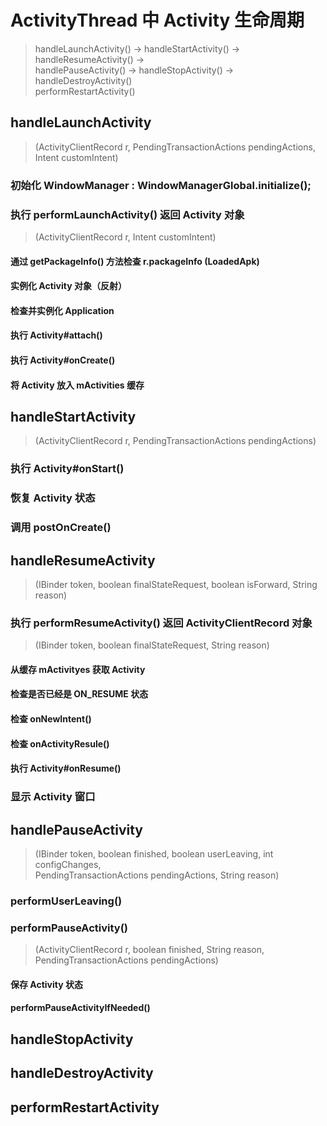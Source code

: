 # ActivityThread 中 Activity 生命周期
> handleLaunchActivity() -> handleStartActivity() -> handleResumeActivity() -></br>
  handlePauseActivity() -> handleStopActivity() -> handleDestroyActivity()</br>
  performRestartActivity()

## handleLaunchActivity
> (ActivityClientRecord r, PendingTransactionActions pendingActions, Intent customIntent)

### 初始化 WindowManager : WindowManagerGlobal.initialize();
### 执行 performLaunchActivity() 返回 Activity 对象
> (ActivityClientRecord r, Intent customIntent)

#### 通过 getPackageInfo() 方法检查 r.packageInfo (LoadedApk)
#### 实例化 Activity 对象（反射）
#### 检查并实例化 Application
#### 执行 Activity#attach()
#### 执行 Activity#onCreate()
#### 将 Activity 放入 mActivities 缓存

## handleStartActivity
> (ActivityClientRecord r, PendingTransactionActions pendingActions)

### 执行 Activity#onStart()
### 恢复 Activity 状态
### 调用 postOnCreate()

## handleResumeActivity
> (IBinder token, boolean finalStateRequest, boolean isForward, String reason)

### 执行 performResumeActivity() 返回 ActivityClientRecord 对象
> (IBinder token, boolean finalStateRequest, String reason)

#### 从缓存 mActivityes 获取 Activity
#### 检查是否已经是 ON_RESUME 状态
#### 检查 onNewIntent()
#### 检查 onActivityResule()
#### 执行 Activity#onResume()

### 显示 Activity 窗口

## handlePauseActivity
> (IBinder token, boolean finished, boolean userLeaving, int configChanges,</br>
  PendingTransactionActions pendingActions, String reason)

### performUserLeaving()

### performPauseActivity()
> (ActivityClientRecord r, boolean finished, String reason, PendingTransactionActions pendingActions)

#### 保存 Activity 状态
#### performPauseActivityIfNeeded()


## handleStopActivity

## handleDestroyActivity

## performRestartActivity